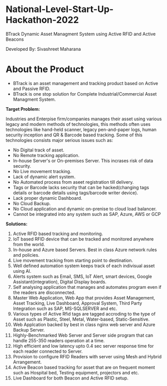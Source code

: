 # National-Level-Start-Up-Hackathon-2022

BTrack Dynamic Asset Managment System using Active RFID and Active Beacons 

Developed By:
Sivashreet Maharana

# About the Product

 -  BTrack is an asset management and tracking product based on Active and Passive RFID.
 -  BTrack is one stop solution for Complete Industrial/Commercial Asset Managment System.

**Target Problem:**

Industries and Enterpise firm/companies manages their asset using various legacy and modern methods of technologies, this methods often uses technologies like hand-held scanner, legacy pen-and-paper logs, human security inception and QR & Barcode based tracking. Some of this technologies consists major serious issues such as:

 - No Digital track of asset.
 - No Remote tracking application.
 - In-house Server's or On-premises Server. This incrases risk of data
   security.
 - No Live movement tracking. 
 - Lack of dynamic alert system.
 - No Automated process from aseet registration till delivery.
 - Tags or Barcode lacks security that can be hacked(changing tags
   details or barcode details using tags/barcode writer device).
 - Lack proper dynamic Dashboard.
 - No Cloud Backup.
 - No Cloud application and dynamic on-prenise to cloud load balancer.
 - Cannot be integrated into any system such as SAP, Azure, AWS or GCP

**Solutions:**
1.  Active RFID based tracking and monitoring.
2.  IoT based RFID device that can be tracked and monitored anywhere from the world.
3.  In-house and Azure based Servers. Best in class Azure network rules and policies.
4.  Live movement tracking from starting point to destination.
5.  Well defined automation system keeps track of each indivisual asset using AI.
6.  Alerts system such as Email, SMS, IoT Alert, smart devices, Google Assistant(integration), Digital Display boards.
7.  Self analysing application that manages and automates program even if the readers are disconnected.
8.  Master Web Application, Web App that provides Asset Management, Asset Tracking, Live Dashboard, Approval System, Third Party Integration such as SAP, MS-SQLSERVER and etc.
9.  Various types of Active Rfid tags are tagged accroding to the type of Asset such as Plastic, Steel, Metal, Water-based, Static-Sensitive.
10.  Web Applcation backed by best in class nginx web server and Azure Backup Server.
11.  Highly-Benchmarked Web Server and Server side program that can handle 255-350 readers operation at a time.
12.  High efficient and low latency upto 0.4 sec server response time for each reader connected to Server.
13.  Provision to configure RFID Readers with server using Mesh and Hybrid Arrangement.
14.  Active Beacon based tracking for asset that are on frequent moment such as Hospital bed, Testing equipment, projectors and etc.
15.  Live Dashboard for both Beacon and Active RFID setup.

